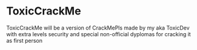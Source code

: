 # ToxicCrackMe
ToxicCrackMe will be a version of CrackMePls made by my aka ToxicDev with extra levels security and special non-official dyplomas for cracking it as first person
